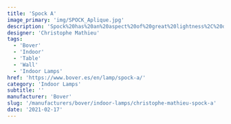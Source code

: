 ```yaml
---
title: 'Spock A'
image_primary: 'img/SPOCK_Aplique.jpg'
description: 'Spock%20has%20an%20aspect%20of%20great%20lightness%2C%20designed%20and%20produced%20using%20a%20language%20of%20simple%2C%20easy%2C%20and%20close%20design.%20A%20clear%20example%20of%20the%20motto%20%22Less%20is%20more%22.%20The%20Spock%20family%20are%20reading%20lamps%20that%20provide%20us%20with%20direct%20and%20concentrated%20light%20with%20its%204%20LEDs.%20The%20structure%20of%20the%20screen%20is%20adjustable%20and%20in%20the%20case%20of%20table%20or%20standing%20head%20lamps%2C%20it%20has%20a%20circular%20rotation%20of%20360%20%B0%20and%20the%20maximum%20inclination%20of%20the%20mast%20is%2025%B0.%0A%0A'
designer: 'Christophe Mathieu'
tags:
  - 'Bover'
  - 'Indoor'
  - 'Table'
  - 'Wall'
  - 'Indoor Lamps'
href: 'https://www.bover.es/en/lamp/spock-a/'
category: 'Indoor Lamps'
subtitle: ''
manufacturer: 'Bover'
slug: '/manufacturers/bover/indoor-lamps/christophe-mathieu-spock-a'
date: '2021-02-17'
---
```

